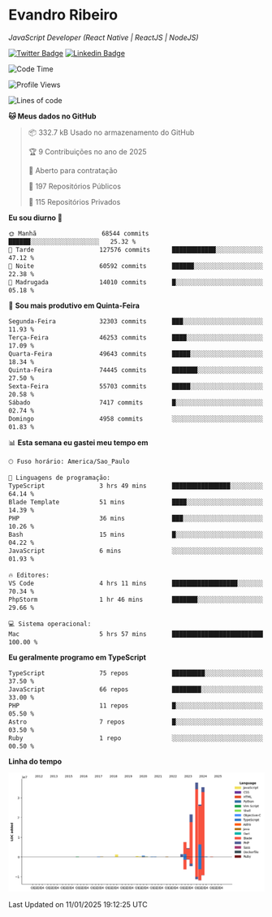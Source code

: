 # Evandro **Ribeiro**

*JavaScript Developer (React Native | ReactJS | NodeJS)*

[![Twitter Badge](https://img.shields.io/badge/-@ribeiroevandro-201B2D?style=flat-square&labelColor=201B2D&logo=twitter&logoColor=white&link=https://twitter.com/ribeiroevandro)](https://twitter.com/ribeiroevandro) 
[![Linkedin Badge](https://img.shields.io/badge/-Evandro%20Ribeiro-201B2D?style=flat-square&logo=Linkedin&logoColor=white&link=https://www.linkedin.com/in/ribeiroevandro)](https://www.linkedin.com/in/ribeiroevandro) 


<!--START_SECTION:waka-->
![Code Time](http://img.shields.io/badge/Code%20Time-4%2C233%20hrs%2036%20mins-blue)

![Profile Views](http://img.shields.io/badge/Visualizac%C3%B5es%20do%20perfil-15-blue)

![Lines of code](https://img.shields.io/badge/Desde%20o%20Hello%20World%20eu%20escrevi-137.7%20million%20linhas%20de%20c%C3%B3digo-blue)

**🐱 Meus dados no GitHub** 

> 📦 332.7 kB Usado no armazenamento do GitHub 
 > 
> 🏆 9 Contribuições no ano de 2025
 > 
> 💼 Aberto para contratação
 > 
> 📜 197 Repositórios Públicos 
 > 
> 🔑 115 Repositórios Privados 
 > 
**Eu sou diurno 🐤** 

```text
🌞 Manhã                  68544 commits       ██████░░░░░░░░░░░░░░░░░░░   25.32 % 
🌆 Tarde                  127576 commits      ████████████░░░░░░░░░░░░░   47.12 % 
🌃 Noite                  60592 commits       ██████░░░░░░░░░░░░░░░░░░░   22.38 % 
🌙 Madrugada              14010 commits       █░░░░░░░░░░░░░░░░░░░░░░░░   05.18 % 
```
📅 **Sou mais produtivo em Quinta-Feira** 

```text
Segunda-Feira            32303 commits       ███░░░░░░░░░░░░░░░░░░░░░░   11.93 % 
Terça-Feira              46253 commits       ████░░░░░░░░░░░░░░░░░░░░░   17.09 % 
Quarta-Feira             49643 commits       █████░░░░░░░░░░░░░░░░░░░░   18.34 % 
Quinta-Feira             74445 commits       ███████░░░░░░░░░░░░░░░░░░   27.50 % 
Sexta-Feira              55703 commits       █████░░░░░░░░░░░░░░░░░░░░   20.58 % 
Sábado                   7417 commits        █░░░░░░░░░░░░░░░░░░░░░░░░   02.74 % 
Domingo                  4958 commits        ░░░░░░░░░░░░░░░░░░░░░░░░░   01.83 % 
```


📊 **Esta semana eu gastei meu tempo em** 

```text
🕑︎ Fuso horário: America/Sao_Paulo

💬 Linguagens de programação: 
TypeScript               3 hrs 49 mins       ████████████████░░░░░░░░░   64.14 % 
Blade Template           51 mins             ████░░░░░░░░░░░░░░░░░░░░░   14.39 % 
PHP                      36 mins             ███░░░░░░░░░░░░░░░░░░░░░░   10.26 % 
Bash                     15 mins             █░░░░░░░░░░░░░░░░░░░░░░░░   04.22 % 
JavaScript               6 mins              ░░░░░░░░░░░░░░░░░░░░░░░░░   01.93 % 

🔥 Editores: 
VS Code                  4 hrs 11 mins       ██████████████████░░░░░░░   70.34 % 
PhpStorm                 1 hr 46 mins        ███████░░░░░░░░░░░░░░░░░░   29.66 % 

💻 Sistema operacional: 
Mac                      5 hrs 57 mins       █████████████████████████   100.00 % 
```

**Eu geralmente programo em TypeScript** 

```text
TypeScript               75 repos            █████████░░░░░░░░░░░░░░░░   37.50 % 
JavaScript               66 repos            ████████░░░░░░░░░░░░░░░░░   33.00 % 
PHP                      11 repos            █░░░░░░░░░░░░░░░░░░░░░░░░   05.50 % 
Astro                    7 repos             █░░░░░░░░░░░░░░░░░░░░░░░░   03.50 % 
Ruby                     1 repo              ░░░░░░░░░░░░░░░░░░░░░░░░░   00.50 % 
```



**Linha do tempo**

![Lines of Code chart](https://raw.githubusercontent.com/ribeiroevandro/ribeiroevandro/main/assets/bar_graph.png)


 Last Updated on 11/01/2025 19:12:25 UTC
<!--END_SECTION:waka-->
